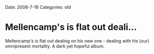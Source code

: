 Date: 2008-7-16
Categories: old

# Mellencamp's is flat out deali...

Mellencamp's is flat out dealing on his new one - dealing with his (our) omnipresent mortality. A dark yet hopeful album.
